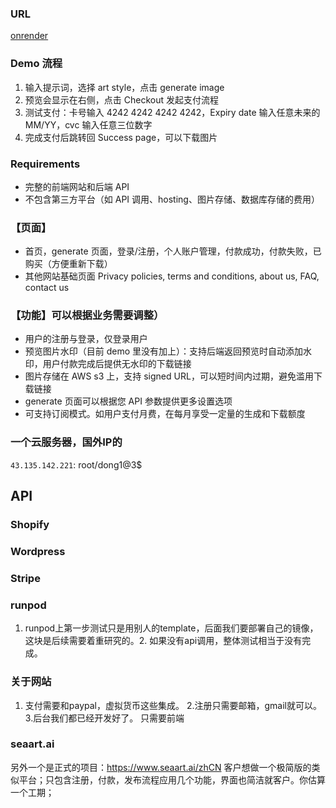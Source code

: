 
### URL

[onrender](https://agi-image-checkout-demo-front-end.onrender.com/generate)

### Demo 流程

1. 输入提示词，选择 art style，点击 generate image
2. 预览会显示在右侧，点击 Checkout 发起支付流程
3. 测试支付：卡号输入 4242 4242 4242 4242，Expiry date 输入任意未来的 MM/YY，cvc 输入任意三位数字
4. 完成支付后跳转回 Success page，可以下载图片


### Requirements

- 完整的前端网站和后端 API
- 不包含第三方平台（如 API 调用、hosting、图片存储、数据库存储的费用）

### 【页面】

- 首页，generate 页面，登录/注册，个人账户管理，付款成功，付款失败，已购买（方便重新下载）
- 其他网站基础页面 Privacy policies, terms and conditions, about us, FAQ, contact us

### 【功能】可以根据业务需要调整）

- 用户的注册与登录，仅登录用户
- 预览图片水印（目前 demo 里没有加上）：支持后端返回预览时自动添加水印，用户付款完成后提供无水印的下载链接
- 图片存储在 AWS s3 上，支持  signed URL，可以短时间内过期，避免滥用下载链接
- generate 页面可以根据您 API 参数提供更多设置选项
- 可支持订阅模式。如用户支付月费，在每月享受一定量的生成和下载额度

### 一个云服务器，国外IP的

`43.135.142.221`:  root/dong1@3$


## API

### Shopify

### Wordpress

### Stripe

### runpod

1. runpod上第一步测试只是用别人的template，后面我们要部署自己的镜像，这块是后续需要着重研究的。2. 如果没有api调用，整体测试相当于没有完成。


### 关于网站

1. 支付需要和paypal，虚拟货币这些集成。 
2.注册只需要邮箱，gmail就可以。 
3.后台我们都已经开发好了。 
只需要前端


### seaart.ai

另外一个是正式的项目：https://www.seaart.ai/zhCN  客户想做一个极简版的类似平台；只包含注册，付款，发布流程应用几个功能，界面也简洁就客户。你估算一个工期；